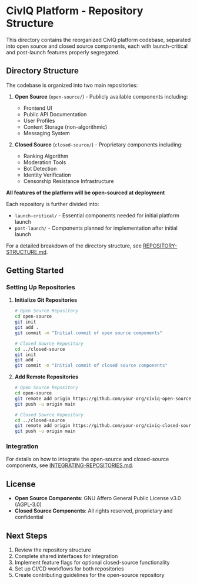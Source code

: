 # CivIQ Platform - Repository Structure

This directory contains the reorganized CivIQ platform codebase, separated into open source and closed source components, each with launch-critical and post-launch features properly segregated.

## Directory Structure

The codebase is organized into two main repositories:

1. **Open Source** (`open-source/`) - Publicly available components including:
   - Frontend UI
   - Public API Documentation
   - User Profiles
   - Content Storage (non-algorithmic)
   - Messaging System

2. **Closed Source** (`closed-source/`) - Proprietary components including:
   - Ranking Algorithm
   - Moderation Tools
   - Bot Detection
   - Identity Verification
   - Censorship Resistance Infrastructure

**All features of the platform will be open-sourced at deployment**

Each repository is further divided into:
- `launch-critical/` - Essential components needed for initial platform launch
- `post-launch/` - Components planned for implementation after initial launch

For a detailed breakdown of the directory structure, see [REPOSITORY-STRUCTURE.md](REPOSITORY-STRUCTURE.md).

## Getting Started

### Setting Up Repositories

1. **Initialize Git Repositories**
   ```bash
   # Open Source Repository
   cd open-source
   git init
   git add .
   git commit -m "Initial commit of open source components"
   
   # Closed Source Repository
   cd ../closed-source
   git init
   git add .
   git commit -m "Initial commit of closed source components"
   ```

2. **Add Remote Repositories**
   ```bash
   # Open Source Repository
   cd open-source
   git remote add origin https://github.com/your-org/civiq-open-source.git
   git push -u origin main
   
   # Closed Source Repository
   cd ../closed-source
   git remote add origin https://github.com/your-org/civiq-closed-source.git
   git push -u origin main
   ```

### Integration

For details on how to integrate the open-source and closed-source components, see [INTEGRATING-REPOSITORIES.md](INTEGRATING-REPOSITORIES.md).

## License

- **Open Source Components**: GNU Affero General Public License v3.0 (AGPL-3.0)
- **Closed Source Components**: All rights reserved, proprietary and confidential

## Next Steps

1. Review the repository structure
2. Complete shared interfaces for integration
3. Implement feature flags for optional closed-source functionality
4. Set up CI/CD workflows for both repositories
5. Create contributing guidelines for the open-source repository